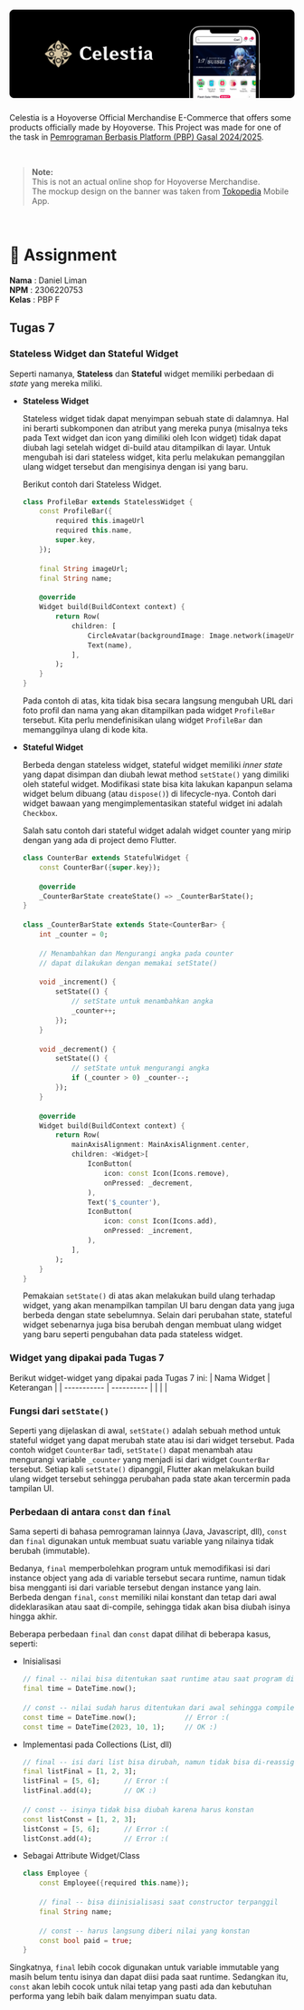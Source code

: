 # ![Banner](assignments/images/banner.png)

Celestia is a Hoyoverse Official Merchandise E-Commerce that offers some products officially made by Hoyoverse. This Project was made for one of the task in <a href="https://pbp-fasilkom-ui.github.io/ganjil-2025/"> Pemrograman Berbasis Platform (PBP) Gasal 2024/2025</a>.

<br>

> **Note:** <br> This is not an actual online shop for Hoyoverse Merchandise. <br>The mockup design on the banner was taken from [Tokopedia](https://tokopedia.com) Mobile App.

<br>

# 📝 Assignment
**Nama**    : Daniel Liman<br>
**NPM**     : 2306220753<br>
**Kelas**   : PBP F

<!-- | Tugas Sebelumnya: | [Tugas 7](https://github.com/hyvos07/celestia-mobile/wiki/Tugas-7) |
|-|-| -->

<!-- <br> -->

## Tugas 7
### Stateless Widget dan Stateful Widget
Seperti namanya, **Stateless** dan **Stateful** widget memiliki perbedaan di *state* yang mereka miliki.
- **Stateless Widget**

    Stateless widget tidak dapat menyimpan sebuah state di dalamnya. Hal ini berarti subkomponen dan atribut yang mereka punya (misalnya teks pada Text widget dan icon yang dimiliki oleh Icon widget) tidak dapat diubah lagi setelah widget di-build atau ditampilkan di layar. Untuk mengubah isi dari stateless widget, kita perlu melakukan pemanggilan ulang widget tersebut dan mengisinya dengan isi yang baru.

    Berikut contoh dari Stateless Widget.
    ```dart
    class ProfileBar extends StatelessWidget {
        const ProfileBar({
            required this.imageUrl
            required this.name,
            super.key,
        });

        final String imageUrl;
        final String name;

        @override
        Widget build(BuildContext context) {
            return Row(
                children: [
                    CircleAvatar(backgroundImage: Image.network(imageUrl)),
                    Text(name),
                ],
            );
        }
    }
    ```
    Pada contoh di atas, kita tidak bisa secara langsung mengubah URL dari foto profil dan nama yang akan ditampilkan pada widget `ProfileBar` tersebut. Kita perlu mendefinisikan ulang widget `ProfileBar` dan memanggilnya ulang di kode kita.

- **Stateful Widget**

    Berbeda dengan stateless widget, stateful widget memiliki *inner state* yang dapat disimpan dan diubah lewat method `setState()` yang dimiliki oleh stateful widget. Modifikasi state bisa kita lakukan kapanpun selama widget belum dibuang (atau `dispose()`) di lifecycle-nya. Contoh dari widget bawaan yang mengimplementasikan stateful widget ini adalah `Checkbox`.

    Salah satu contoh dari stateful widget adalah widget counter yang mirip dengan yang ada di project demo Flutter.
    ```dart
    class CounterBar extends StatefulWidget {
        const CounterBar({super.key});

        @override
        _CounterBarState createState() => _CounterBarState();
    }

    class _CounterBarState extends State<CounterBar> {
        int _counter = 0;

        // Menambahkan dan Mengurangi angka pada counter
        // dapat dilakukan dengan memakai setState()

        void _increment() {
            setState(() {
                // setState untuk menambahkan angka
                _counter++;
            });
        }

        void _decrement() {
            setState(() {
                // setState untuk mengurangi angka
                if (_counter > 0) _counter--;
            });
        }

        @override
        Widget build(BuildContext context) {
            return Row(
                mainAxisAlignment: MainAxisAlignment.center,
                children: <Widget>[
                    IconButton(
                        icon: const Icon(Icons.remove),
                        onPressed: _decrement,
                    ),
                    Text('$_counter'),
                    IconButton(
                        icon: const Icon(Icons.add),
                        onPressed: _increment,
                    ),
                ],
            );
        }
    }
    ```

    Pemakaian `setState()` di atas akan melakukan build ulang terhadap widget, yang akan menampilkan tampilan UI baru dengan data yang juga berbeda dengan state sebelumnya. Selain dari perubahan state, stateful widget sebenarnya juga bisa berubah dengan membuat ulang widget yang baru seperti pengubahan data pada stateless widget.


### Widget yang dipakai pada Tugas 7
Berikut widget-widget yang dipakai pada Tugas 7 ini:
| Nama Widget | Keterangan |
| ----------- | ---------- |
|  |  |


### Fungsi dari `setState()`
Seperti yang dijelaskan di awal, `setState()` adalah sebuah method untuk stateful widget yang dapat merubah state atau isi dari widget tersebut. Pada contoh widget `CounterBar` tadi, `setState()` dapat menambah atau mengurangi variable `_counter` yang menjadi isi dari widget `CounterBar` tersebut. Setiap kali `setState()` dipanggil, Flutter akan melakukan build ulang widget tersebut sehingga perubahan pada state akan tercermin pada tampilan UI.


### Perbedaan di antara `const` dan `final`
Sama seperti di bahasa pemrograman lainnya (Java, Javascript, dll), `const` dan `final` digunakan untuk membuat suatu variable yang nilainya tidak berubah (immutable). 

Bedanya, `final` memperbolehkan program untuk memodifikasi isi dari instance object yang ada di variable tersebut secara runtime, namun tidak bisa mengganti isi dari variable tersebut dengan instance yang lain. Berbeda dengan `final`, `const` memiliki nilai konstant dan tetap dari awal dideklarasikan atau saat di-compile, sehingga tidak akan bisa diubah isinya hingga akhir.

Beberapa perbedaan `final` dan `const` dapat dilihat di beberapa kasus, seperti:

- Inisialisasi

    ```dart
    // final -- nilai bisa ditentukan saat runtime atau saat program di-compile
    final time = DateTime.now();

    // const -- nilai sudah harus ditentukan dari awal sehingga compile process tidak error
    const time = DateTime.now();            // Error :(
    const time = DateTime(2023, 10, 1);     // OK :)
    ```

- Implementasi pada Collections (List, dll)

    ```dart
    // final -- isi dari list bisa dirubah, namun tidak bisa di-reassign (immutable)
    final listFinal = [1, 2, 3];
    listFinal = [5, 6];      // Error :(
    listFinal.add(4);        // OK :)

    // const -- isinya tidak bisa diubah karena harus konstan
    const listConst = [1, 2, 3];
    listConst = [5, 6];      // Error :(
    listConst.add(4);        // Error :(
    ```

- Sebagai Attribute Widget/Class

    ```dart
    class Employee {
        const Employee({required this.name});

        // final -- bisa diinisialisasi saat constructor terpanggil
        final String name;

        // const -- harus langsung diberi nilai yang konstan
        const bool paid = true;
    }
    ```

Singkatnya, `final` lebih cocok digunakan untuk variable immutable yang masih belum tentu isinya dan dapat diisi pada saat runtime. Sedangkan itu, `const` akan lebih cocok untuk nilai tetap yang pasti ada dan kebutuhan performa yang lebih baik dalam menyimpan suatu data.